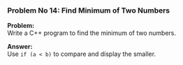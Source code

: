 ### Problem No 14: Find Minimum of Two Numbers

**Problem:**  
Write a C++ program to find the minimum of two numbers.

**Answer:**  
Use `if (a < b)` to compare and display the smaller.
